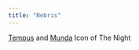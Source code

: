 ```yaml
---
title: "Nebris"
---
```


[Tempus](Religions/Gods/Tempus.md) and [Munda](Religions/Gods/Munda.md)
Icon of The Night